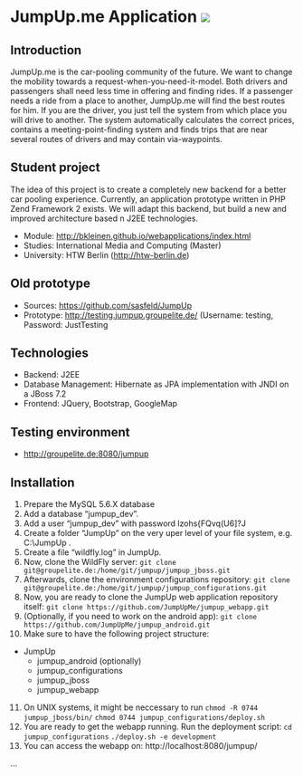 JumpUp.me Application <a href="https://travis-ci.org/JumpUpMe/jumpup_webapp" title="Travis CI"><img src="https://travis-ci.org/JumpUpMe/jumpup_webapp.svg?branch=master" /></a>
=======================

Introduction
------------

JumpUp.me is the car-pooling community of the future. 
We want to change the mobility towards a request-when-you-need-it-model. Both drivers and passengers shall need less time in offering and finding rides.
If a passenger needs a ride from a place to another, JumpUp.me will find the best routes for him. 
If you are the driver, you just tell the system from which place you will drive to another. The system automatically calculates the correct prices, contains a meeting-point-finding system and finds trips that are near several routes of drivers and may contain via-waypoints.


Student project
------------

The idea of this project is to create a completely new backend for a better car pooling experience. Currently, an application prototype written in PHP Zend Framework 2 exists.
We will adapt this backend, but build a new and improved architecture based n J2EE technologies.

- Module: http://bkleinen.github.io/webapplications/index.html
- Studies: International Media and Computing (Master)
- University: HTW Berlin (http://htw-berlin.de)


Old prototype
------------

- Sources: https://github.com/sasfeld/JumpUp 
- Prototype: http://testing.jumpup.groupelite.de/ (Username: testing, Password: JustTesting


Technologies
------------

- Backend: J2EE
- Database Management: Hibernate as JPA implementation with JNDI on a JBoss 7.2
- Frontend: JQuery, Bootstrap, GoogleMap

Testing environment
------------

- http://groupelite.de:8080/jumpup

Installation
------------

1. Prepare the MySQL 5.6.X database
2. Add a database “jumpup_dev”.
3. Add a user “jumpup_dev” with password lzohs{FQvq(U6]?J
4. Create a folder “JumpUp” on the very uper level of your file system, e.g. C:\JumpUp .
5. Create a file “wildfly.log” in JumpUp.
6. Now, clone the WildFly server: 
  ```git clone git@groupelite.de:/home/git/jumpup/jumpup_jboss.git``` 
7. Afterwards, clone the environment configurations repository: 
  ```git clone git@groupelite.de:/home/git/jumpup/jumpup_configurations.git```
8. Now, you are ready to clone the JumpUp web application repository itself: 
	```git clone https://github.com/JumpUpMe/jumpup_webapp.git```
9. (Optionally, if you need to work on the android app): 
  ```git clone https://github.com/JumpUpMe/jumpup_android.git```
10. Make sure to have the following project structure:
  - JumpUp
    - jumpup_android (optionally)
    - jumpup_configurations
    - jumpup_jboss
    - jumpup_webapp
11. On UNIX systems, it might be neccessary to run
	```chmod -R 0744 jumpup_jboss/bin/```
	```chmod 0744 jumpup_configurations/deploy.sh```
12. You are ready to get the webapp running. Run the deployment script:
	```cd jumpup_configurations```
	```./deploy.sh -e development```
13. You can access the webapp on: http://localhost:8080/jumpup/

...
